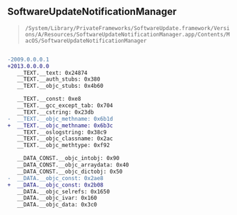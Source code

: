 ## SoftwareUpdateNotificationManager

> `/System/Library/PrivateFrameworks/SoftwareUpdate.framework/Versions/A/Resources/SoftwareUpdateNotificationManager.app/Contents/MacOS/SoftwareUpdateNotificationManager`

```diff

-2009.0.0.0.1
+2013.0.0.0.0
   __TEXT.__text: 0x24874
   __TEXT.__auth_stubs: 0x380
   __TEXT.__objc_stubs: 0x4b60

   __TEXT.__const: 0xe8
   __TEXT.__gcc_except_tab: 0x704
   __TEXT.__cstring: 0x23db
-  __TEXT.__objc_methname: 0x6b1d
+  __TEXT.__objc_methname: 0x6b3c
   __TEXT.__oslogstring: 0x38c9
   __TEXT.__objc_classname: 0x2ac
   __TEXT.__objc_methtype: 0xf92

   __DATA_CONST.__objc_intobj: 0x90
   __DATA_CONST.__objc_arraydata: 0x40
   __DATA_CONST.__objc_dictobj: 0x50
-  __DATA.__objc_const: 0x2ae8
+  __DATA.__objc_const: 0x2b08
   __DATA.__objc_selrefs: 0x1650
   __DATA.__objc_ivar: 0x160
   __DATA.__objc_data: 0x3c0

```
